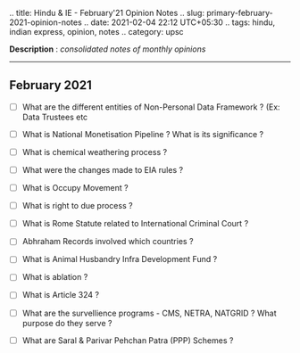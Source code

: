 .. title: Hindu & IE - February'21 Opinion Notes
.. slug: primary-february-2021-opinion-notes
.. date: 2021-02-04 22:12 UTC+05:30
.. tags: hindu, indian express, opinion, notes
.. category: upsc

**Description** : *consolidated notes of monthly opinions*

***
<!-- TEASER_END -->


## February 2021
- [ ] What are the different entities of Non-Personal Data Framework ? (Ex: Data Trustees etc
- [ ] What is National Monetisation Pipeline ? What is its significance ? 
- [ ]  What is chemical weathering process ?
- [ ] What were the changes made to EIA rules ?
- [ ] What is Occupy Movement ?
- [ ] What is right to due process ? 
- [ ] What is Rome Statute related to International Criminal Court ? 
- [ ] Abhraham Records  involved which countries ?
- [ ] What is Animal Husbandry Infra Development Fund ? 
- [ ] What is ablation ? 
- [ ] What is Article 324 ? 
- [ ] What are the survellience programs - CMS, NETRA, NATGRID ? What purpose do they serve ? 
- [ ] What are Saral & Parivar Pehchan Patra (PPP) Schemes ? 

